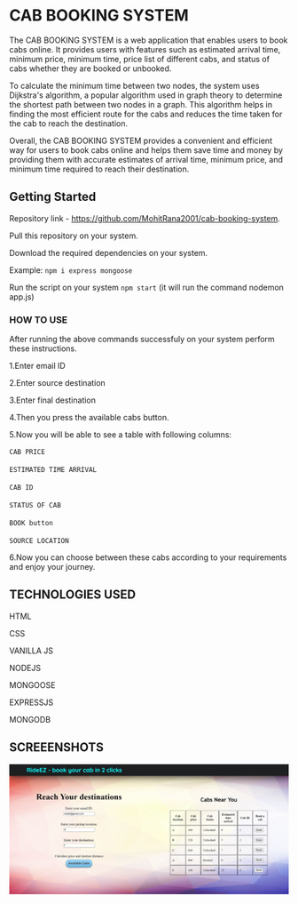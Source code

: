 # CAB BOOKING SYSTEM

The CAB BOOKING SYSTEM is a web application that enables users to book cabs online. It provides users with features such as estimated arrival time, minimum price, minimum time, price list of different cabs, and status of cabs whether they are booked or unbooked.

To calculate the minimum time between two nodes, the system uses Dijkstra's algorithm, a popular algorithm used in graph theory to determine the shortest path between two nodes in a graph. This algorithm helps in finding the most efficient route for the cabs and reduces the time taken for the cab to reach the destination.

Overall, the CAB BOOKING SYSTEM provides a convenient and efficient way for users to book cabs online and helps them save time and money by providing them with accurate estimates of arrival time, minimum price, and minimum time required to reach their destination.

## Getting Started

Repository link - https://github.com/MohitRana2001/cab-booking-system.

Pull this repository on your system.

Download the required dependencies on your system.

 Example:
    ``` npm i express mongoose ```

Run the script on your system
    ``` npm start ```
    (it will run the command nodemon app.js)



### HOW TO USE

After running the above commands successfuly on your system perform these instructions.

1.Enter email ID

2.Enter source destination

3.Enter final destination

4.Then you press the available cabs button.

5.Now you will be able to see a table with following columns:

    CAB PRICE

    ESTIMATED TIME ARRIVAL

    CAB ID

    STATUS OF CAB

    BOOK button

    SOURCE LOCATION

6.Now you can choose between these cabs according to your requirements and enjoy your journey.

## TECHNOLOGIES USED

HTML

CSS

VANILLA JS

NODEJS

MONGOOSE

EXPRESSJS

MONGODB

## SCREEENSHOTS

![cabs-table](./cabs_table.jpg)







